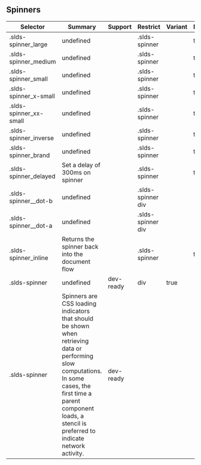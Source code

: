 

## Spinners

| Selector | Summary | Support | Restrict | Variant | Modifier |
|-------|-------|-------|-------|-------|-------|
| .slds-spinner_large | undefined |   | .slds-spinner |   | true |
| .slds-spinner_medium | undefined |   | .slds-spinner |   | true |
| .slds-spinner_small | undefined |   | .slds-spinner |   | true |
| .slds-spinner_x-small | undefined |   | .slds-spinner |   | true |
| .slds-spinner_xx-small | undefined |   | .slds-spinner |   | true |
| .slds-spinner_inverse | undefined |   | .slds-spinner |   | true |
| .slds-spinner_brand | undefined |   | .slds-spinner |   | true |
| .slds-spinner_delayed | Set a delay of 300ms on spinner |   | .slds-spinner |   | true |
| .slds-spinner__dot-b | undefined |   | .slds-spinner div |   |   |
| .slds-spinner__dot-a | undefined |   | .slds-spinner div |   |   |
| .slds-spinner_inline | Returns the spinner back into the document flow |   | .slds-spinner |   | true |
| .slds-spinner | undefined | dev-ready | div | true |   |
| .slds-spinner | Spinners are CSS loading indicators that should be shown when retrieving data or performing slow computations. In some cases, the first time a parent component loads, a stencil is preferred to indicate network activity. | dev-ready |   |   |   |